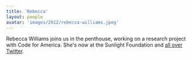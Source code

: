 ```yaml
---
title: 'Rebecca'
layout: people
avatar: 'images/2012/rebecca-williams.jpeg'
---
```


Rebecca Williams joins us in the penthouse, working on a research project with Code for America. She's now at the Sunlight Foundation and <a href="http://twitter.com/internetrebecca">all over Twitter</a>.